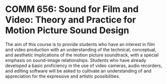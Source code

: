 # COMM 656: Sound for Film and Video: Theory and Practice for Motion Picture Sound Design

The aim of this course is to provide students who have an interest in film and video production with an understanding of the technical, conceptual, and aesthetic implications of the motion picture soundtrack, with a special emphasis on sound-image relationships. Students who have already developed a basic proficiency in the use of video cameras, audio recorders, and editing software will be asked to cultivate an understanding of and appreciation for the expressive and artistic possibilities.